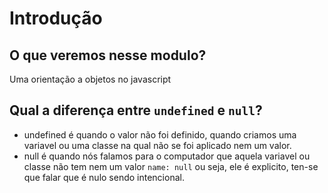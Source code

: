 # Introdução

## O que veremos nesse modulo?
Uma orientação a objetos no javascript

## Qual a diferença entre `undefined` e `null`?
- undefined é quando o valor não foi definido, quando criamos uma variavel ou uma classe na qual não se foi aplicado nem um valor.
- null é quando nós falamos para o computador que aquela variavel ou classe não tem nem um valor `name: null` ou seja, ele é explicito, ten-se que falar que é nulo sendo intencional.
